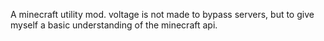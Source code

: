A minecraft utility mod. voltage is not made to bypass servers, but to give myself a basic understanding of the minecraft api.
